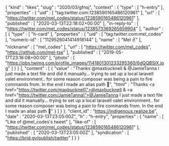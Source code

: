 {
  "kind" : "likes",
  "slug" : "2020/03/gfnsj",
  "context" : {
    "type" : [ "h-entry" ],
    "properties" : {
      "uid" : [ "tag:twitter.com:1238590165486120961" ],
      "url" : [ "https://twitter.com/mel_codes/status/1238590165486120961" ],
      "published" : [ "2020-03-13T22:18:02+00:00" ],
      "in-reply-to" : [ "https://twitter.com/mel_codes/status/1238573369265659904" ],
      "author" : [ {
        "type" : [ "h-card" ],
        "properties" : {
          "uid" : [ "tag:twitter.com:mel_codes" ],
          "numeric-id" : [ "1129526041414918144" ],
          "name" : [ "Mel ✌" ],
          "nickname" : [ "mel_codes" ],
          "url" : [ "https://twitter.com/mel_codes", "https://github.com/mel-tse" ],
          "published" : [ "2019-05-17T23:16:08+00:00" ],
          "photo" : [ "https://pbs.twimg.com/profile_images/1141801301233295360/6dQQBSiX.jpg" ]
        }
      } ],
      "content" : [ {
        "value" : "Thanks @maxbucknell & @JamieTanna I just made a text file and did it manually... trying to set up a local laravell valet environment.. for some reason composer was being a pain to fire commands from. In the end I made an alias path 🤪",
        "html" : "Thanks <a href=\"https://twitter.com/maxbucknell\">@maxbucknell</a> &amp; <a href=\"https://twitter.com/JamieTanna\">@JamieTanna</a> I just made a text file and did it manually... trying to set up a local laravell valet environment.. for some reason composer was being a pain to fire commands from. In the end I made an alias path 🤪"
      } ]
    }
  },
  "client_id" : "https://indigenous.realize.be",
  "date" : "2020-03-13T23:05:00Z",
  "h" : "h-entry",
  "properties" : {
    "name" : [ "Like of @mel_codes's tweet" ],
    "like-of" : [ "https://twitter.com/mel_codes/status/1238590165486120961" ],
    "published" : [ "2020-03-13T23:05:00Z" ],
    "syndication" : [ "https://brid.gy/publish/twitter" ]
  }
}
